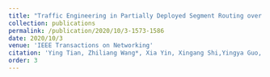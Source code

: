 ```yaml
---
title: "Traffic Engineering in Partially Deployed Segment Routing over IPv6 Network with Deep Reinforcement Learning"
collection: publications
permalink: /publication/2020/10/3-1573-1586
date: 2020/10/3
venue: 'IEEE Transactions on Networking'
citation: 'Ying Tian, Zhiliang Wang*, Xia Yin, Xingang Shi,Yingya Guo, Haijun Geng, Jiahai Yang:Traffic Engineering in Partially Deployed Segment Routing over IPv6 Network with Deep Reinforcement Learning[J]. IEEE Transactions on Networking, 2020, 28(4): 1573-1586.'
order: 3
---
```

